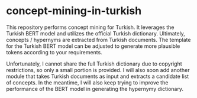 # concept-mining-in-turkish
This repository performs concept mining for Turkish. It leverages the Turkish BERT model and utilizes the official Turkish dictionary. Ultimately, concepts / hypernyms are extracted from Turkish documents. The template for the Turkish BERT model can be adjusted to generate more plausible tokens according to your requirements. 

Unfortunately, I cannot share the full Turkish dictionary due to copyright restrictions, so only a small portion is provided. I will also soon add another module that takes Turkish documents as input and extracts a candidate list of concepts. In the meantime, I will also keep trying to improve the performance of the BERT model in generating the hypernymy dictionary.